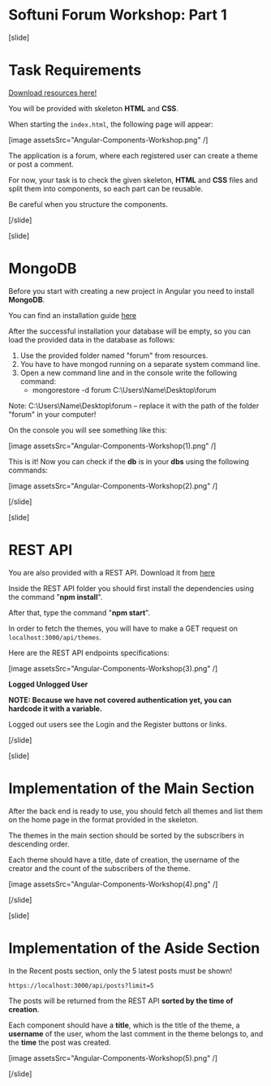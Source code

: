 # Softuni Forum Workshop: Part 1

[slide]

# Task Requirements
[Download resources here!](https://mega.nz/file/Oc4BTa5B#kopKiHP4-KPlYK7si4ecujloS1PxIhVJG_ULMZmhpKo)

You will be provided with skeleton **HTML** and **CSS**. 

When starting the `index.html`, the following page will appear:

[image assetsSrc="Angular-Components-Workshop.png" /]

The application is a forum, where each registered user can create a theme or post a comment. 

For now, your task is to check the given skeleton, **HTML** and **CSS** files and split them into components, so each part can be reusable. 

Be careful when you structure the components.

[/slide]

[slide]

# MongoDB

Before you start with creating a new project in Angular you need to install **MongoDB**.

You can find an installation guide [here](https://mega.nz/file/bMZC3ThT#1F--LRBifNwhKe_qg2eUgE9ZpV0u2tSx6u2jjpZO3cY)

After the successful installation your database will be empty, so you can load the provided data in the database as follows:

1. Use the provided folder named "forum" from resources.
2. You have to have mongod running on a separate system command line.
3. Open a new command line and in the console write the following command:
    - mongorestore -d forum C:\Users\Name\Desktop\forum

Note: C:\Users\Name\Desktop\forum – replace it with the path of the folder "forum" in your computer!

On the console you will see something like this:

[image assetsSrc="Angular-Components-Workshop(1).png" /]

This is it! Now you can check if the **db** is in your **dbs** using the following commands:

[image assetsSrc="Angular-Components-Workshop(2).png" /]

[/slide]

[slide]

# REST API

You are also provided with a REST API. Download it from [here](https://mega.nz/file/yN4k0RoS#pGmJUZli5wta8YIUC496T10bSv45sgbm62MeIX8vKmQ)

Inside the REST API folder you should first install the dependencies using the command "**npm install**". 

After that, type the command "**npm start**". 

In order to fetch the themes, you will have to make a GET request on `localhost:3000/api/themes`.

Here are the REST API endpoints specifications:

[image assetsSrc="Angular-Components-Workshop(3).png" /]

**Logged Unlogged User**

**NOTE: Because we have not covered authentication yet, you can hardcode it with a variable.**

Logged out users see the Login and the Register buttons or links.

[/slide]

[slide]

# Implementation of the Main Section

After the back end is ready to use, you should fetch all themes and list them on the home page in the format provided in the skeleton.

The themes in the main section should be sorted by the subscribers in descending order.

Each theme should have a title, date of creation, the username of the creator and the count of the subscribers of the theme. 

[image assetsSrc="Angular-Components-Workshop(4).png" /]

[/slide]

[slide]

# Implementation of the Aside Section

In the Recent posts section, only the 5 latest posts must be shown! 

`https://localhost:3000/api/posts?limit=5`

The posts will be returned from the REST API **sorted by the time of creation**.

Each component should have a **title**, which is the title of the theme, a **username** of the user, whom the last comment in the theme belongs to, and the **time** the post was created.

[image assetsSrc="Angular-Components-Workshop(5).png" /]

[/slide]


